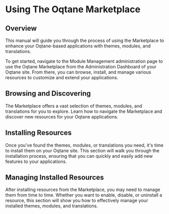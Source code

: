 # Using The Oqtane Marketplace

## Overview

This manual will guide you through the process of using the Marketplace to enhance your Oqtane-based applications with themes, modules, and translations.

To get started, navigate to the Module Management administration page to use the Oqtane Marketplace from the Administration Dashboard of your Oqtane site. From there, you can browse, install, and manage various resources to customize and extend your applications.

## Browsing and Discovering

The Marketplace offers a vast selection of themes, modules, and translations for you to explore. Learn how to navigate the Marketplace and discover new resources for your Oqtane applications.

## Installing Resources

Once you've found the themes, modules, or translations you need, it's time to install them on your Oqtane site. This section will walk you through the installation process, ensuring that you can quickly and easily add new features to your applications.

## Managing Installed Resources

After installing resources from the Marketplace, you may need to manage them from time to time. Whether you want to enable, disable, or uninstall a resource, this section will show you how to effectively manage your installed themes, modules, and translations.
